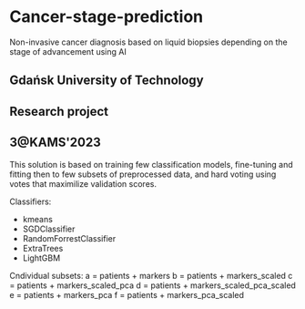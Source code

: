 # Cancer-stage-prediction
Non-invasive cancer diagnosis based on liquid biopsies depending on the stage of advancement using AI

## Gdańsk University of Technology
## Research project
## 3@KAMS'2023

This solution is based on training few classification models, fine-tuning and fitting then to few subsets of preprocessed data, and hard voting using votes that maximilize validation scores.

Classifiers:
- kmeans
- SGDClassifier
- RandomForrestClassifier
- ExtraTrees
- LightGBM
  
Cndividual subsets:
a = patients + markers
b = patients + markers_scaled
c = patients + markers_scaled_pca
d = patients + markers_scaled_pca_scaled
e = patients + markers_pca
f = patients + markers_pca_scaled
